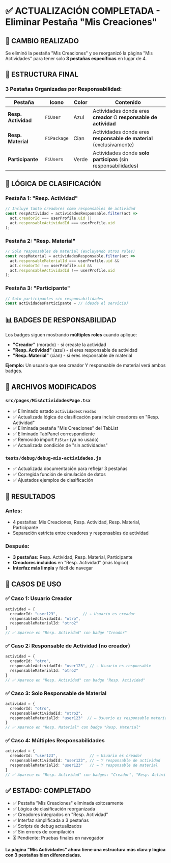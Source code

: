 # ✅ ACTUALIZACIÓN COMPLETADA - Eliminar Pestaña "Mis Creaciones"

## 🎯 CAMBIO REALIZADO

Se eliminó la pestaña "Mis Creaciones" y se reorganizó la página "Mis Actividades" para tener solo **3 pestañas específicas** en lugar de 4.

## 🔧 ESTRUCTURA FINAL

### **3 Pestañas Organizadas por Responsabilidad:**

| Pestaña | Icono | Color | Contenido |
|---------|-------|-------|-----------|
| **Resp. Actividad** | `FiUser` | Azul | Actividades donde eres **creador** O **responsable de actividad** |
| **Resp. Material** | `FiPackage` | Cian | Actividades donde eres **responsable de material** (exclusivamente) |
| **Participante** | `FiUsers` | Verde | Actividades donde **solo participas** (sin responsabilidades) |

## 🔄 LÓGICA DE CLASIFICACIÓN

### **Pestaña 1: "Resp. Actividad"** 
```typescript
// Incluye tanto creadores como responsables de actividad
const respActividad = actividadesResponsable.filter(act => 
  act.creadorId === userProfile.uid || 
  act.responsableActividadId === userProfile.uid
);
```

### **Pestaña 2: "Resp. Material"**
```typescript
// Solo responsables de material (excluyendo otros roles)
const respMaterial = actividadesResponsable.filter(act => 
  act.responsableMaterialId === userProfile.uid && 
  act.creadorId !== userProfile.uid && 
  act.responsableActividadId !== userProfile.uid
);
```

### **Pestaña 3: "Participante"**
```typescript
// Solo participantes sin responsabilidades
const actividadesParticipante = // (desde el servicio)
```

## 📊 BADGES DE RESPONSABILIDAD

Los badges siguen mostrando **múltiples roles** cuando aplique:

- **"Creador"** (morado) - si creaste la actividad
- **"Resp. Actividad"** (azul) - si eres responsable de actividad  
- **"Resp. Material"** (cian) - si eres responsable de material

**Ejemplo:** Un usuario que sea creador Y responsable de material verá ambos badges.

## 📁 ARCHIVOS MODIFICADOS

### `src/pages/MisActividadesPage.tsx`
- ✅ Eliminado estado `actividadesCreadas`
- ✅ Actualizada lógica de clasificación para incluir creadores en "Resp. Actividad"
- ✅ Eliminada pestaña "Mis Creaciones" del TabList
- ✅ Eliminado TabPanel correspondiente
- ✅ Removido import `FiStar` (ya no usado)
- ✅ Actualizada condición de "sin actividades"

### `tests/debug/debug-mis-actividades.js`
- ✅ Actualizada documentación para reflejar 3 pestañas
- ✅ Corregida función de simulación de datos
- ✅ Ajustados ejemplos de clasificación

## 🎯 RESULTADOS

### **Antes:**
- 4 pestañas: Mis Creaciones, Resp. Actividad, Resp. Material, Participante
- Separación estricta entre creadores y responsables de actividad

### **Después:**
- **3 pestañas:** Resp. Actividad, Resp. Material, Participante
- **Creadores incluidos** en "Resp. Actividad" (más lógico)
- **Interfaz más limpia** y fácil de navegar

## 🧪 CASOS DE USO

### ✅ Caso 1: Usuario Creador
```typescript
actividad = {
  creadorId: "user123",           // ← Usuario es creador
  responsableActividadId: "otro", 
  responsableMaterialId: "otro2"
}
// ✅ Aparece en "Resp. Actividad" con badge "Creador"
```

### ✅ Caso 2: Responsable de Actividad (no creador)
```typescript
actividad = {
  creadorId: "otro",
  responsableActividadId: "user123", // ← Usuario es responsable
  responsableMaterialId: "otro2"
}
// ✅ Aparece en "Resp. Actividad" con badge "Resp. Actividad"
```

### ✅ Caso 3: Solo Responsable de Material
```typescript
actividad = {
  creadorId: "otro",
  responsableActividadId: "otro2",
  responsableMaterialId: "user123"  // ← Usuario es responsable material
}
// ✅ Aparece en "Resp. Material" con badge "Resp. Material"
```

### ✅ Caso 4: Múltiples Responsabilidades
```typescript
actividad = {
  creadorId: "user123",              // ← Usuario es creador
  responsableActividadId: "user123", // ← Y responsable de actividad
  responsableMaterialId: "user123"   // ← Y responsable de material
}
// ✅ Aparece en "Resp. Actividad" con badges: "Creador", "Resp. Actividad", "Resp. Material"
```

## ✅ ESTADO: COMPLETADO

- ✅ Pestaña "Mis Creaciones" eliminada exitosamente
- ✅ Lógica de clasificación reorganizada
- ✅ Creadores integrados en "Resp. Actividad"
- ✅ Interfaz simplificada a 3 pestañas
- ✅ Scripts de debug actualizados
- ✅ Sin errores de compilación
- ⏳ Pendiente: Pruebas finales en navegador

**La página "Mis Actividades" ahora tiene una estructura más clara y lógica con 3 pestañas bien diferenciadas.**
